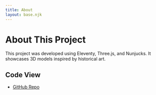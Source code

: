 ```yaml
---
title: About
layout: base.njk
---
```


# About This Project

This project was developed using Eleventy, Three.js, and Nunjucks. It showcases 3D models inspired by historical art.

## Code View
- [GitHub Repo](https://github.com/Remdog712/DIGIT400Final)
